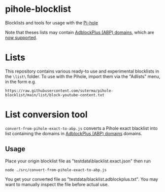 # pihole-blocklist
Blocklists and tools for usage with the [Pi-hole](https://pi-hole.net/)

Note that theses lists may contain [AdblockPlus (ABP) domains](https://adblockplus.org/filter-cheatsheet#blocking2), which are [now supported](https://github.com/pi-hole/FTL/pull/1532).

# Lists

This repository contains various ready-to use and experimental blocklists in the ```\list\``` folder. To use with the Pihole, import them via the "Adlists" menu, in the form e.g.

    https://raw.githubusercontent.com/suterma/pihole-blocklist/main/list/block-youtube-content.txt

# List conversion tool
`convert-from-pihole-exact-to-abp.js` converts a Pihole exact blacklist into list containing the domains in [AdblockPlus (ABP) domains](https://adblockplus.org/filter-cheatsheet#blocking2) domains.

## Usage
Place your origin blocklist file as "testdata\blacklist.exact.json" then run 

```
node ./src/convert-from-pihole-exact-to-abp.js
```

You get your converted file as "testdata/blacklist.adblockplus.txt". You may want to manually inspect the file before actual use.
